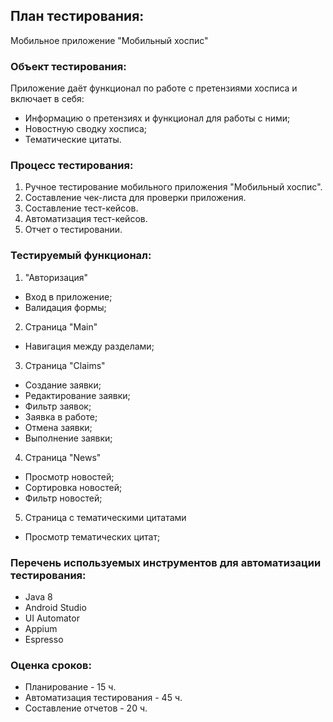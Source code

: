## **План тестирования:**
Мобильное приложение "Мобильный хоспис"

### **Объект тестирования:** 
Приложение даёт функционал по работе с претензиями хосписа и включает в себя:

- Информацию о претензиях и функционал для работы с ними;
- Новостную сводку хосписа;
- Тематические цитаты.

### **Процесс тестирования:**

1. Ручное тестирование мобильного приложения "Мобильный хоспис".
2. Составление чек-листа для проверки приложения. 
3. Составление тест-кейсов.
4. Автоматизация тест-кейсов.
5. Отчет о тестировании.

### **Тестируемый функционал:**

1. "Авторизация"
- Вход в приложение;
- Валидация формы;

2. Страница "Main"
-  Навигация между разделами;

3. Страница "Claims"
- Создание заявки;
- Редактирование заявки;
- Фильтр заявок;
- Заявка в работе;
- Отмена заявки;
- Выполнение заявки;

4. Страница "News"
- Просмотр новостей;
- Сортировка новостей;
- Фильтр новостей;

5. Страница с тематическими цитатами
- Просмотр тематических цитат;


### **Перечень используемых инструментов для автоматизации тестирования:**

- Java 8 
- Android Studio 
- UI Automator 
- Appium 
- Espresso

### **Оценка сроков:**

- Планирование - 15 ч.
- Автоматизация тестирования - 45 ч.
- Составление отчетов - 20 ч.